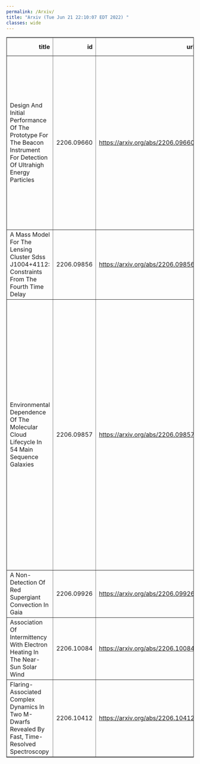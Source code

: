```yaml
---
permalink: /Arxiv/
title: "Arxiv (Tue Jun 21 22:10:07 EDT 2022) "
classes: wide
---
```

<table border="1" class="dataframe">
  <thead>
    <tr style="text-align: right;">
      <th>title</th>
      <th>id</th>
      <th>url</th>
      <th>authors</th>
      <th>Local Authors</th>
    </tr>
  </thead>
  <tbody>
    <tr>
      <td>Design And Initial Performance Of The Prototype For The Beacon   Instrument For Detection Of Ultrahigh Energy Particles</td>
      <td>2206.09660</td>
      <td><a href="https://arxiv.org/abs/2206.09660" target="_blank">https://arxiv.org/abs/2206.09660</a></td>
      <td>D. Southall, C. Deaconu, V. Decoene, E. Oberla, A. Zeolla, J. Alvarez-Muñiz, A. Cummings, Z. Curtis-Ginsberg, A. Hendrick, K. Hughes, R. Krebs, A. Ludwig, K. Mulrey, S. Prohira, W. Rodrigues De Carvalho,, A. Rodriguez, A. Romero-Wolf, H. Schoorlemmer, A. G. Vieregg, S. A. Wissel, E. Zas</td>
      <td>Steven Prohira</td>
    </tr>
    <tr>
      <td>A Mass Model For The Lensing Cluster Sdss J1004+4112: Constraints From   The Fourth Time Delay</td>
      <td>2206.09856</td>
      <td><a href="https://arxiv.org/abs/2206.09856" target="_blank">https://arxiv.org/abs/2206.09856</a></td>
      <td>R. Forés-Toribio, J. A. Muñoz, C. S. Kochanek, E. Mediavilla</td>
      <td>Christopher Kochanek</td>
    </tr>
    <tr>
      <td>Environmental Dependence Of The Molecular Cloud Lifecycle In 54 Main   Sequence Galaxies</td>
      <td>2206.09857</td>
      <td><a href="https://arxiv.org/abs/2206.09857" target="_blank">https://arxiv.org/abs/2206.09857</a></td>
      <td>Jaeyeon Kim, Mélanie Chevance, J. M. Diederik Kruijssen, Adam K. Leroy, Andreas Schruba, Ashley T. Barnes, Frank Bigiel, Guillermo A. Blanc, Yixian Cao, Enrico Congiu, Daniel A. Dale, Christopher M. Faesi, Simon C. O. Glover, Kathryn Grasha, Brent Groves, Annie Hughes, Ralf S. Klessen, Kathryn Kreckel, Rebecca Mcelroy, Hsi-An Pan, Jérôme Pety, Miguel Querejeta, Alessandro Razza, Erik Rosolowsky, Toshiki Saito, Eva Schinnerer, Jiayi Sun, Neven Tomičić, Antonio Usero, Thomas G. Williams</td>
      <td>Adam Leroy</td>
    </tr>
    <tr>
      <td>A Non-Detection Of Red Supergiant Convection In Gaia</td>
      <td>2206.09926</td>
      <td><a href="https://arxiv.org/abs/2206.09926" target="_blank">https://arxiv.org/abs/2206.09926</a></td>
      <td>C. S. Kochanek</td>
      <td>Christopher Kochanek</td>
    </tr>
    <tr>
      <td>Association Of Intermittency With Electron Heating In The Near-Sun Solar   Wind</td>
      <td>2206.10084</td>
      <td><a href="https://arxiv.org/abs/2206.10084" target="_blank">https://arxiv.org/abs/2206.10084</a></td>
      <td>C. Phillips, R. Bandyopadhyay, D. J. Mccomas, S. D. Bale</td>
      <td>Caprice Phillips</td>
    </tr>
    <tr>
      <td>Flaring-Associated Complex Dynamics In Two M-Dwarfs Revealed By Fast,   Time-Resolved Spectroscopy</td>
      <td>2206.10412</td>
      <td><a href="https://arxiv.org/abs/2206.10412" target="_blank">https://arxiv.org/abs/2206.10412</a></td>
      <td>J. Wang, H. L. Li, L. P. Xin, G. W. Li, J. Y. Bai, C. Gao, B. Ren, D. Song, J. S. Deng, X. H. Han, Z. G. Dai, E. W. Liang, X. Y. Wang, J. Y. Wei</td>
      <td>Ji Wang</td>
    </tr>
  </tbody>
</table>